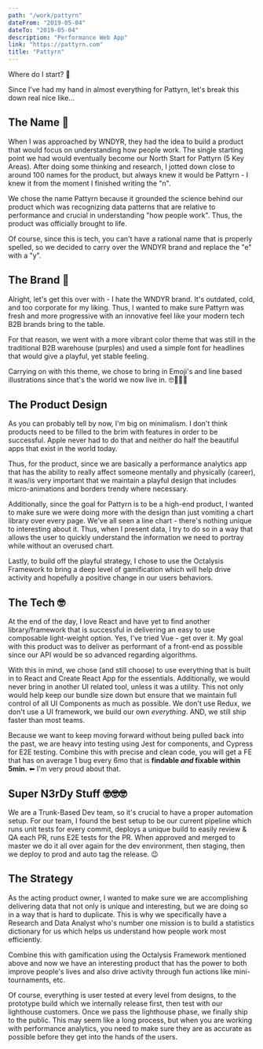 ```yaml
---
path: "/work/pattyrn"
dateFrom: "2019-05-04"
dateTo: "2019-05-04"
description: "Performance Web App"
link: "https://pattyrn.com"
title: "Pattyrn"
---
```


Where do I start? 🤔

Since I've had my hand in almost everything for Pattyrn, let's break this down real nice like...

## The Name 📝
When I was approached by WNDYR, they had the idea to build a product that would focus on understanding how people work. The single starting point we had would eventually become our North Start for Pattyrn (5 Key Areas). After doing some thinking and research, I jotted down close to around 100 names for the product, but always knew it would be Pattyrn - I knew it from the moment I finished writing the "n".

We chose the name Pattyrn because it grounded the science behind our product which was recognizing data patterns that are relative to performance and crucial in understanding "how people work". Thus, the product was officially brought to life.

Of course, since this is tech, you can't have a rational name that is properly spelled, so we decided to carry over the WNDYR brand and replace the "e" with a "y".

## The Brand 💅
Alright, let's get this over with - I hate the WNDYR brand. It's outdated, cold, and too corporate for my liking. Thus, I wanted to make sure Pattyrn was fresh and more progressive with an innovative feel like your modern tech B2B brands bring to the table.

For that reason, we went with a more vibrant color theme that was still in the traditional B2B warehouse (purples) and used a simple font for headlines that would give a playful, yet stable feeling.

Carrying on with this theme, we chose to bring in Emoji's and line based illustrations since that's the world we now live in. 🤓🤷‍♀️💅

## The Product Design
As you can probably tell by now, I'm big on minimalism. I don't think products need to be filled to the brim with features in order to be successful. Apple never had to do that and neither do half the beautiful apps that exist in the world today.

Thus, for the product, since we are basically a performance analytics app that has the ability to really affect someone mentally and physically (career), it was/is very important that we maintain a playful design that includes micro-animations and borders trendy where necessary.

Additionally, since the goal for Pattyrn is to be a high-end product, I wanted to make sure we were doing more with the design than just vomiting a chart library over every page. We've all seen a line chart - there's nothing unique to interesting about it. Thus, when I present data, I try to do so in a way that allows the user to quickly understand the information we need to portray while without an overused chart.

Lastly, to build off the playful strategy, I chose to use the Octalysis Framework to bring a deep level of gamification which will help drive activity and hopefully a positive change in our users behaviors.

## The Tech 🤓
At the end of the day, I love React and have yet to find another library/framework that is successful in delivering an easy to use composable light-weight option. Yes, I've tried Vue - get over it. My goal with this product was to deliver as performant of a front-end as possible since our API would be so advanced regarding algorithms.

With this in mind, we chose (and still choose) to use everything that is built in to React and Create React App for the essentials. Additionally, we would never bring in another UI related tool, unless it was a utility. This not only would help keep our bundle size down but ensure that we maintain full control of all UI Components as much as possible. We don't use Redux, we don't use a UI framework, we build our own _everything_. AND, we still ship faster than most teams.

Because we want to keep moving forward without being pulled back into the past, we are heavy into testing using Jest for components, and Cypress for E2E testing. Combine this with precise and clean code, you will get a FE that has on average 1 bug every 6mo that is **findable _and_ fixable within 5min.** ⬅ I'm very proud about that.

## Super N3rDy Stuff 🤓🤓🤓
We are a Trunk-Based Dev team, so it's crucial to have a proper automation setup. For our team, I found the best setup to be our current pipeline which runs unit tests for every commit, deploys a unique build to easily review & QA each PR, runs E2E tests for the PR. When approved and merged to master we do it all over again for the dev environment, then staging, then we deploy to prod and auto tag the release. 😉

## The Strategy
As the acting product owner, I wanted to make sure we are accomplishing delivering data that not only is unique and interesting, but we are doing so in a way that is hard to duplicate. This is why we specifically have a Research and Data Analyst who's number one mission is to build a statistics dictionary for us which helps us understand how people work most efficiently.

Combine this with gamification using the Octalysis Framework mentioned above and now we have an interesting product that has the power to both improve people's lives and also drive activity through fun actions like mini-tournaments, etc.

Of course, everything is user tested at every level from designs, to the prototype build which we internally release first, then test with our lighthouse customers. Once we pass the lighthouse phase, we finally ship to the public. This may seem like a long process, but when you are working with performance analytics, you need to make sure they are as accurate as possible before they get into the hands of the users.